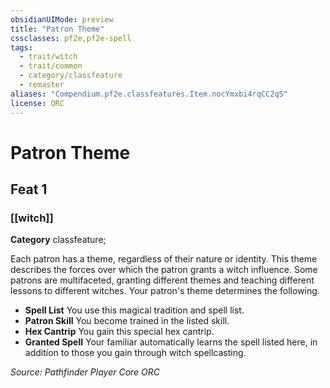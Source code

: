 ```yaml
---
obsidianUIMode: preview
title: "Patron Theme"
cssclasses: pf2e,pf2e-spell
tags:
  - trait/witch
  - trait/common
  - category/classfeature
  - remaster
aliases: "Compendium.pf2e.classfeatures.Item.nocYmxbi4rqCC2qS"
license: ORC
---
```

# Patron Theme
## Feat 1
### [[witch]]

**Category** classfeature; 




Each patron has a theme, regardless of their nature or identity. This theme describes the forces over which the patron grants a witch influence. Some patrons are multifaceted, granting different themes and teaching different lessons to different witches. Your patron's theme determines the following.

*   **Spell List** You use this magical tradition and spell list.
*   **Patron Skill** You become trained in the listed skill.
*   **Hex Cantrip** You gain this special hex cantrip.
*   **Granted Spell** Your familiar automatically learns the spell listed here, in addition to those you gain through witch spellcasting.

*Source: Pathfinder Player Core*
*ORC*